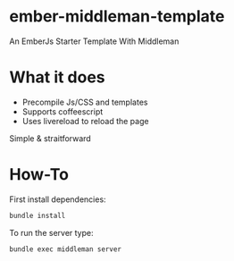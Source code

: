 ember-middleman-template
========================

An EmberJs Starter Template With Middleman

What it does
============
- Precompile Js/CSS and templates
- Supports coffeescript
- Uses livereload to reload the page

Simple & straitforward


How-To
======
First install dependencies:

```bash
bundle install
```

To run the server type:

```bash
bundle exec middleman server
```

